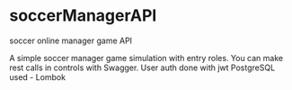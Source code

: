 # soccerManagerAPI
soccer online manager game API 

A simple soccer manager game simulation with entry roles. 
You can make rest calls in controls with Swagger. 
User auth done with jwt
PostgreSQL used - Lombok



